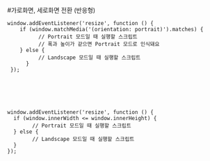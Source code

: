 #가로화면, 세로화면 전환 (반응형)

    window.addEventListener('resize', function () {
	    if (window.matchMedia('(orientation: portrait)').matches) {
		      // Portrait 모드일 때 실행할 스크립트
		      // 폭과 높이가 같으면 Portrait 모드로 인식돼요
	    } else {
		      // Landscape 모드일 때 실행할 스크립트
	      }
     });






    window.addEventListener('resize', function () {
      if (window.innerWidth <= window.innerHeight) {
	        // Portrait 모드일 때 실행할 스크립트
      } else {
	        // Landscape 모드일 때 실행할 스크립트
      }
	});

